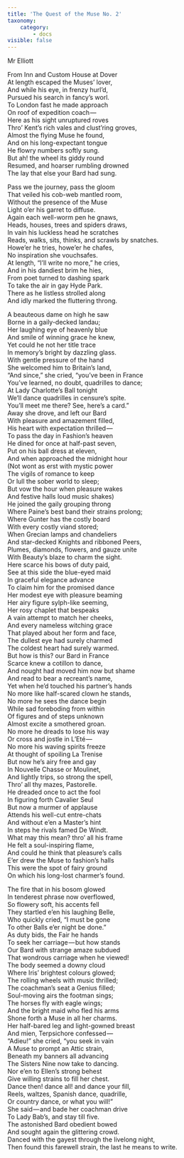```yaml
---
title: 'The Quest of the Muse No. 2'
taxonomy:
    category:
        - docs
visible: false
---
```


<div class="author">Mr Elliott</div>

From Inn and Custom House at Dover  
At length escaped the Muses’ lover,  
And while his eye, in frenzy hurl’d,  
Pursued his search in fancy’s worl.  
To London fast he made approach  
On roof of expedition coach —   
Here as his sight unruptured roves  
Thro’ Kent’s rich vales and clust’ring groves,  
Almost the flying Muse he found,  
And on his long-expectant tongue  
He flowry numbers softly sung.  
But ah! the wheel its giddy round  
Resumed, and hoarser rumbling drowned  
The lay that else your Bard had sung.  

Pass we the journey, pass the gloom  
That veiled his cob-web mantled room,  
Without the presence of the Muse  
Light o’er his garret to diffuse.  
Again each well-worm pen he gnaws,  
Heads, houses, trees and spiders draws,  
In vain his luckless head he scratches  
Reads, walks, sits, thinks, and scrawls by snatches.  
Howe’er he tries, howe’er he chafes,  
No inspiration she vouchsafes.  
At length, “I’ll write no more,” he cries,  
And in his dandiest brim he hies,  
From poet turned to dashing spark  
To take the air in gay Hyde Park.  
There as he listless strolled along  
And idly marked the fluttering throng.  

A beauteous dame on high he saw  
Borne in a gaily-decked landau;  
Her laughing eye of heavenly blue  
And smile of winning grace he knew,  
Yet could he not her title trace  
In memory’s bright by dazzling glass.  
With gentle pressure of the hand  
She welcomed him to Britain’s land,  
“And since,” she cried, “you’ve been in France  
You’ve learned, no doubt, quadrilles to dance;  
At Lady Charlotte’s Ball tonight  
We’ll dance quadrilles in censure’s spite.  
You’ll meet me there? See, here’s a card.”  
Away she drove, and left our Bard  
With pleasure and amazement filled,  
His heart with expectation thrilled —   
To pass the day in Fashion’s heaven  
He dined for once at half-past seven,  
Put on his ball dress at eleven,  
And when approached the midnight hour  
(Not wont as erst with mystic power  
The vigils of romance to keep  
Or lull the sober world to sleep;  
But vow the hour when pleasure wakes  
And festive halls loud music shakes)  
He joined the gaily grouping throng  
Where Paine’s best band their strains prolong;  
Where Gunter has the costly board  
With every costly viand stored;  
When Grecian lamps and chandeliers  
And star-decked Knights and ribboned Peers,  
Plumes, diamonds, flowers, and gauze unite  
With Beauty’s blaze to charm the sight.  
Here scarce his bows of duty paid,  
See at this side the blue-eyed maid  
In graceful elegance advance  
To claim him for the promised dance  
Her modest eye with pleasure beaming  
Her airy figure sylph-like seeming,  
Her rosy chaplet that bespeaks  
A vain attempt to match her cheeks,  
And every nameless witching grace  
That played about her form and face,  
The dullest eye had surely charmed  
The coldest heart had surely warmed.  
But how is this? our Bard in France  
Scarce knew a cotillon to dance,  
And nought had moved him now but shame  
And read to bear a recreant’s name,  
Yet when he’d touched his partner’s hands  
No more like half-scared clown he stands,  
No more he sees the dance begin  
While sad foreboding from within  
Of figures and of steps unknown  
Almost excite a smothered groan.  
No more he dreads to lose his way  
Or cross and jostle in L’Eté —   
No more his waving spirits freeze  
At thought of spoiling La Trenise  
But now he’s airy free and gay  
In Nouvelle Chasse or Moulinet,  
And lightly trips, so strong the spell,  
Thro’ all thy mazes, Pastorelle.  
He dreaded once to act the fool  
In figuring forth Cavalier Seul  
But now a murmer of applause  
Attends his well-cut entre-chats  
And without e’en a Master’s hint  
In steps he rivals famed De Windt.  
What may this mean? thro’ all his frame  
He felt a soul-inspiring flame,  
And could he think that pleasure’s calls  
E’er drew the Muse to fashion’s halls  
This were the spot of fairy ground  
On which his long-lost charmer’s found.  

The fire that in his bosom glowed  
In tenderest phrase now overflowed,  
So flowery soft, his accents fell  
They startled e’en his laughing Belle,  
Who quickly cried, “I must be gone  
To other Balls e’er night be done.”  
As duty bids, the Fair he hands  
To seek her carriage — but how stands  
Our Bard with strange amaze subdued  
That wondrous carriage when he viewed!  
The body seemed a downy cloud  
Where Iris’ brightest colours glowed;  
The rolling wheels with music thrilled;  
The coachman’s seat a Genius filled;  
Soul-moving airs the footman sings;  
The horses fly with eagle wings;  
And the bright maid who fled his arms  
Shone forth a Muse in all her charms.  
Her half-bared leg and light-gowned breast  
And mien, Terpsichore confessed —   
“Adieu!” she cried, “you seek in vain  
A Muse to prompt an Attic strain,  
Beneath my banners all advancing  
The Sisters Nine now take to dancing.  
Nor e’en to Ellen’s strong behest  
Give willing strains to fill her chest.  
Dance then! dance all! and dance your fill,  
Reels, waltzes, Spanish dance, quadrille,  
Or country dance, or what you will!”  
She said — and bade her coachman drive  
To Lady Bab’s, and stay till five.  
The astonished Bard obedient bowed  
And sought again the glittering crowd.  
Danced with the gayest through the livelong night,  
Then found this farewell strain, the last he means to write.